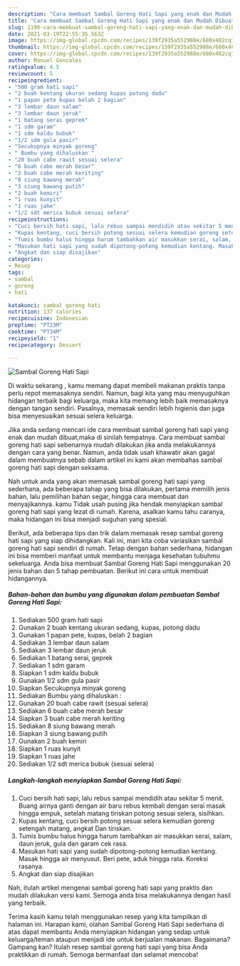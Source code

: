 ```yaml
---
description: "Cara membuat Sambal Goreng Hati Sapi yang enak dan Mudah Dibuat"
title: "Cara membuat Sambal Goreng Hati Sapi yang enak dan Mudah Dibuat"
slug: 1198-cara-membuat-sambal-goreng-hati-sapi-yang-enak-dan-mudah-dibuat
date: 2021-03-19T22:55:35.563Z
image: https://img-global.cpcdn.com/recipes/139f2935a552988e/680x482cq70/sambal-goreng-hati-sapi-foto-resep-utama.jpg
thumbnail: https://img-global.cpcdn.com/recipes/139f2935a552988e/680x482cq70/sambal-goreng-hati-sapi-foto-resep-utama.jpg
cover: https://img-global.cpcdn.com/recipes/139f2935a552988e/680x482cq70/sambal-goreng-hati-sapi-foto-resep-utama.jpg
author: Manuel Gonzales
ratingvalue: 4.5
reviewcount: 5
recipeingredient:
- "500 gram hati sapi"
- "2 buah kentang ukuran sedang kupas potong dadu"
- "1 papan pete kupas belah 2 bagian"
- "3 lembar daun salam"
- "3 lembar daun jeruk"
- "1 batang serai geprek"
- "1 sdm garam"
- "1 sdm kaldu bubuk"
- "1/2 sdm gula pasir"
- "Secukupnya minyak goreng"
- " Bumbu yang dihaluskan "
- "20 buah cabe rawit sesuai selera"
- "6 buah cabe merah besar"
- "3 buah cabe merah keriting"
- "8 siung bawang merah"
- "3 siung bawang putih"
- "2 buah kemiri"
- "1 ruas kunyit"
- "1 ruas jahe"
- "1/2 sdt merica bubuk sesuai selera"
recipeinstructions:
- "Cuci bersih hati sapi, lalu rebus sampai mendidih atau sekitar 5 menit. Buang airnya ganti dengan air baru rebus kembali dengan serai masak hingga empuk, setelah matang tiriskan potong sesuai selera, sisihkan."
- "Kupas kentang, cuci bersih potong sesuai selera kemudian goreng setengah matang, angkat Dan tiriskan."
- "Tumis bumbu halus hingga harum tambahkan air masukkan serai, salam, daun jeruk, gula dan garam cek rasa."
- "Masukan hati sapi yang sudah dipotong-potong kemudian kentang. Masak hingga air menyusut. Beri pete, aduk hingga rata. Koreksi rasanya."
- "Angkat dan siap disajikan"
categories:
- Resep
tags:
- sambal
- goreng
- hati

katakunci: sambal goreng hati 
nutrition: 137 calories
recipecuisine: Indonesian
preptime: "PT23M"
cooktime: "PT34M"
recipeyield: "1"
recipecategory: Dessert

---
```



![Sambal Goreng Hati Sapi](https://img-global.cpcdn.com/recipes/139f2935a552988e/680x482cq70/sambal-goreng-hati-sapi-foto-resep-utama.jpg)

Di waktu  sekarang , kamu memang dapat membeli makanan praktis tanpa perlu repot memasaknya sendiri. Namun, bagi kita yang mau menyuguhkan hidangan terbaik bagi keluarga, maka kita memang lebih baik memasaknya dengan tangan sendiri. Pasalnya, memasak sendiri lebih higienis dan juga bisa menyesuaikan sesuai selera keluarga.

Jika anda sedang mencari ide cara membuat sambal goreng hati sapi yang enak dan mudah dibuat,maka di sinilah tempatnya. Cara membuat sambal goreng hati sapi  sebenarnya mudah dilakukan jika anda melakukannya dengan cara yang benar. Namun, anda tidak usah khawatir akan gagal dalam membuatnya 
sebab dalam artikel ini kami akan membahas sambal goreng hati sapi dengan seksama.  



Nah untuk anda yang akan memasak sambal goreng hati sapi yang sederhana, ada beberapa tahap yang bisa dilakukan, pertama memilih jenis bahan, lalu pemilihan bahan segar, hingga cara membuat dan menyajikannya. kamu Tidak usah pusing jika hendak menyiapkan sambal goreng hati sapi yang lezat di rumah. Karena, asalkan kamu  tahu caranya, maka hidangan ini bisa menjadi suguhan yang spesial.

Berikut, ada beberapa tips dan trik dalam memasak resep sambal goreng hati sapi yang siap dihidangkan. Kali ini, mari kita coba variasikan sambal goreng hati sapi sendiri di rumah. Tetap dengan bahan sederhana, hidangan ini bisa memberi manfaat untuk membantu menjaga kesehatan tubuhmu sekeluarga. Anda bisa membuat Sambal Goreng Hati Sapi menggunakan 20 jenis bahan dan 5 tahap pembuatan. Berikut ini cara untuk membuat hidangannya.

<!--inarticleads1-->

##### Bahan-bahan dan bumbu yang digunakan dalam pembuatan Sambal Goreng Hati Sapi:

1. Sediakan 500 gram hati sapi
1. Gunakan 2 buah kentang ukuran sedang, kupas, potong dadu
1. Gunakan 1 papan pete, kupas, belah 2 bagian
1. Sediakan 3 lembar daun salam
1. Sediakan 3 lembar daun jeruk
1. Sediakan 1 batang serai, geprek
1. Sediakan 1 sdm garam
1. Siapkan 1 sdm kaldu bubuk
1. Gunakan 1/2 sdm gula pasir
1. Siapkan Secukupnya minyak goreng
1. Sediakan  Bumbu yang dihaluskan :
1. Gunakan 20 buah cabe rawit (sesuai selera)
1. Sediakan 6 buah cabe merah besar
1. Siapkan 3 buah cabe merah keriting
1. Sediakan 8 siung bawang merah
1. Siapkan 3 siung bawang putih
1. Gunakan 2 buah kemiri
1. Siapkan 1 ruas kunyit
1. Siapkan 1 ruas jahe
1. Sediakan 1/2 sdt merica bubuk (sesuai selera)




<!--inarticleads2-->

##### Langkah-langkah menyiapkan Sambal Goreng Hati Sapi:

1. Cuci bersih hati sapi, lalu rebus sampai mendidih atau sekitar 5 menit. Buang airnya ganti dengan air baru rebus kembali dengan serai masak hingga empuk, setelah matang tiriskan potong sesuai selera, sisihkan.
1. Kupas kentang, cuci bersih potong sesuai selera kemudian goreng setengah matang, angkat Dan tiriskan.
1. Tumis bumbu halus hingga harum tambahkan air masukkan serai, salam, daun jeruk, gula dan garam cek rasa.
1. Masukan hati sapi yang sudah dipotong-potong kemudian kentang. Masak hingga air menyusut. Beri pete, aduk hingga rata. Koreksi rasanya.
1. Angkat dan siap disajikan




Nah, itulah artikel mengenai  sambal goreng hati sapi  yang praktis dan mudah dilakukan versi kami. Semoga anda bisa melakukannya dengan hasil yang terbaik. 

Terima kasih kamu telah menggunakan resep yang kita tampilkan di halaman ini. Harapan kami, olahan  Sambal Goreng Hati Sapi sederhana di atas dapat membantu Anda menyiapkan hidangan yang sedap untuk keluarga/teman ataupun menjadi ide untuk berjualan makanan. Bagaimana? Gampang kan? Itulah resep sambal goreng hati sapi yang bisa Anda praktikkan di rumah. Semoga bermanfaat dan selamat mencoba!

